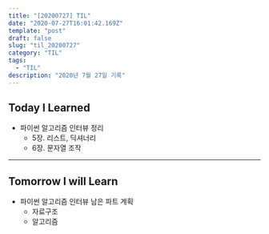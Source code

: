 ```yaml
---
title: "[20200727] TIL"
date: "2020-07-27T16:01:42.169Z"
template: "post"
draft: false
slug: "til_20200727"
category: "TIL"
tags:
  - "TIL"
description: "2020년 7월 27일 기록"
---
```


## Today I Learned

- 파이썬 알고리즘 인터뷰 정리
  - 5장. 리스트, 딕셔너리
  - 6장. 문자열 조작

<hr>

## Tomorrow I will Learn

- 파이썬 알고리즘 인터뷰 남은 파트 계획
  - 자료구조
  - 알고리즘
